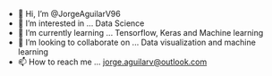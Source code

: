 - 👋 Hi, I’m @JorgeAguilarV96
- 👀 I’m interested in ... Data Science
- 🌱 I’m currently learning ... Tensorflow, Keras and Machine learning
- 💞️ I’m looking to collaborate on ... Data visualization and machine learning
- 📫 How to reach me ... jorge.aguilarv@outlook.com

<!---
JorgeAguilarV96/JorgeAguilarV96 is a ✨ special ✨ repository because its `README.md` (this file) appears on your GitHub profile.
You can click the Preview link to take a look at your changes.
--->
